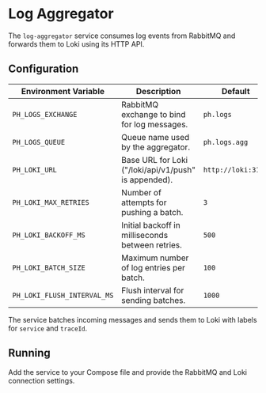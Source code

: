 # Log Aggregator

The `log-aggregator` service consumes log events from RabbitMQ and forwards them to Loki using its HTTP API.

## Configuration

| Environment Variable | Description | Default |
|---------------------|-------------|---------|
| `PH_LOGS_EXCHANGE`  | RabbitMQ exchange to bind for log messages. | `ph.logs` |
| `PH_LOGS_QUEUE`     | Queue name used by the aggregator. | `ph.logs.agg` |
| `PH_LOKI_URL`       | Base URL for Loki ("/loki/api/v1/push" is appended). | `http://loki:3100` |
| `PH_LOKI_MAX_RETRIES` | Number of attempts for pushing a batch. | `3` |
| `PH_LOKI_BACKOFF_MS` | Initial backoff in milliseconds between retries. | `500` |
| `PH_LOKI_BATCH_SIZE` | Maximum number of log entries per batch. | `100` |
| `PH_LOKI_FLUSH_INTERVAL_MS` | Flush interval for sending batches. | `1000` |

The service batches incoming messages and sends them to Loki with labels for `service` and `traceId`.

## Running

Add the service to your Compose file and provide the RabbitMQ and Loki connection settings.
